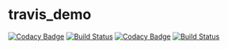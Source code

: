 # travis_demo
[![Codacy Badge](https://api.codacy.com/project/badge/Grade/f93cbd8b186246789bc30166b49c6a4d)](https://www.codacy.com/app/AshwiniK10/travis_demo?utm_source=github.com&amp;utm_medium=referral&amp;utm_content=AshwiniK10/travis_demo&amp;utm_campaign=Badge_Grade)
[![Build Status](https://travis-ci.org/AshwiniK10/travis_demo.svg?branch=master)](https://travis-ci.org/AshwiniK10/travis_demo)
[![Codacy Badge](https://api.codacy.com/project/badge/Grade/f93cbd8b186246789bc30166b49c6a4d)](https://www.codacy.com/app/AshwiniK10/travis_demo?utm_source=github.com&amp;utm_medium=referral&amp;utm_content=AshwiniK10/travis_demo&amp;utm_campaign=Badge_Grade)
[![Build Status](https://travis-ci.org/AshwiniK10/travis_demo.svg?branch=master)](https://travis-ci.org/AshwiniK10/travis_demo)
